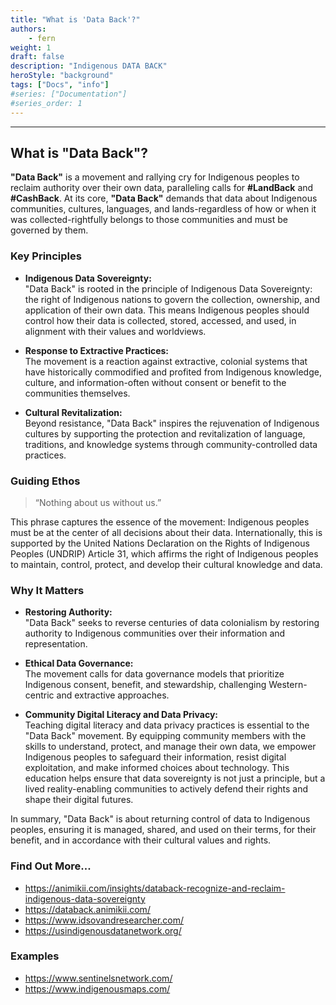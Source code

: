 ```yaml
---
title: "What is 'Data Back'?"
authors:
    - fern
weight: 1
draft: false
description: "Indigenous DATA BACK"
heroStyle: "background"
tags: ["Docs", "info"]
#series: ["Documentation"]
#series_order: 1
---
```

---
## What is "Data Back"?

**"Data Back"** is a movement and rallying cry for Indigenous peoples to reclaim authority over their own data, paralleling calls for **#LandBack** and **#CashBack**. At its core, **"Data Back"** demands that data about Indigenous communities, cultures, languages, and lands-regardless of how or when it was collected-rightfully belongs to those communities and must be governed by them.

### Key Principles

- **Indigenous Data Sovereignty:**  
  "Data Back" is rooted in the principle of Indigenous Data Sovereignty: the right of Indigenous nations to govern the collection, ownership, and application of their own data. This means Indigenous peoples should control how their data is collected, stored, accessed, and used, in alignment with their values and worldviews.

- **Response to Extractive Practices:**  
  The movement is a reaction against extractive, colonial systems that have historically commodified and profited from Indigenous knowledge, culture, and information-often without consent or benefit to the communities themselves.

- **Cultural Revitalization:**  
  Beyond resistance, "Data Back" inspires the rejuvenation of Indigenous cultures by supporting the protection and revitalization of language, traditions, and knowledge systems through community-controlled data practices.

### Guiding Ethos

> “Nothing about us without us.”

This phrase captures the essence of the movement: Indigenous peoples must be at the center of all decisions about their data. Internationally, this is supported by the United Nations Declaration on the Rights of Indigenous Peoples (UNDRIP) Article 31, which affirms the right of Indigenous peoples to maintain, control, protect, and develop their cultural knowledge and data.

### Why It Matters

- **Restoring Authority:**  
  "Data Back" seeks to reverse centuries of data colonialism by restoring authority to Indigenous communities over their information and representation.

- **Ethical Data Governance:**  
  The movement calls for data governance models that prioritize Indigenous consent, benefit, and stewardship, challenging Western-centric and extractive approaches.

- **Community Digital Literacy and Data Privacy:**  
  Teaching digital literacy and data privacy practices is essential to the "Data Back" movement. By equipping community members with the skills to understand, protect, and manage their own data, we empower Indigenous peoples to safeguard their information, resist digital exploitation, and make informed choices about technology. This education helps ensure that data sovereignty is not just a principle, but a lived reality-enabling communities to actively defend their rights and shape their digital futures.

In summary, "Data Back" is about returning control of data to Indigenous peoples, ensuring it is managed, shared, and used on their terms, for their benefit, and in accordance with their cultural values and rights.

### Find Out More...

- https://animikii.com/insights/databack-recognize-and-reclaim-indigenous-data-sovereignty
- https://databack.animikii.com/
- https://www.idsovandresearcher.com/
- https://usindigenousdatanetwork.org/

### Examples
- https://www.sentinelsnetwork.com/
- https://www.indigenousmaps.com/

